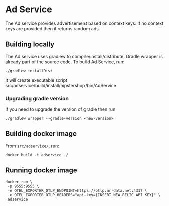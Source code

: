 # Ad Service

The Ad service provides advertisement based on context keys. If no context keys are provided then it returns random ads.

## Building locally

The Ad service uses gradlew to compile/install/distribute. Gradle wrapper is already part of the source code. To build Ad Service, run:

```
./gradlew installDist
```
It will create executable script src/adservice/build/install/hipstershop/bin/AdService

### Upgrading gradle version
If you need to upgrade the version of gradle then run

```
./gradlew wrapper --gradle-version <new-version>
```

## Building docker image

From `src/adservice/`, run:

```
docker build -t adservice ./
```

## Running docker image

```
docker run \
 -p 9555:9555 \
 -e OTEL_EXPORTER_OTLP_ENDPOINT=https://otlp.nr-data.net:4317 \
 -e OTEL_EXPORTER_OTLP_HEADERS="api-key={INSERT_NEW_RELIC_API_KEY}" \
 adservice
```

